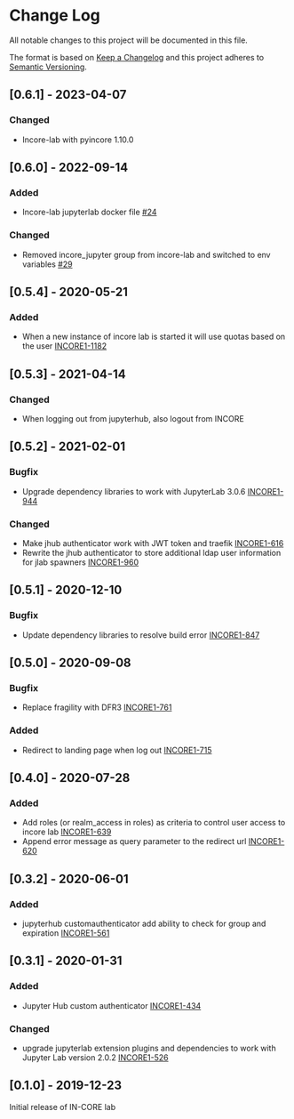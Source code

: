 # Change Log

All notable changes to this project will be documented in this file.

The format is based on [Keep a Changelog](http://keepachangelog.com/)
and this project adheres to [Semantic Versioning](http://semver.org/).

## [0.6.1] - 2023-04-07

### Changed
- Incore-lab with pyincore 1.10.0

## [0.6.0] - 2022-09-14

### Added
- Incore-lab jupyterlab docker file [#24](https://github.com/IN-CORE/incore-lab/issues/24)

### Changed
- Removed incore_jupyter group from incore-lab and switched to env variables [#29](https://github.com/IN-CORE/incore-lab/issues/29)

## [0.5.4] - 2020-05-21

### Added
- When a new instance of incore lab is started it will use quotas based on the user [INCORE1-1182](https://opensource.ncsa.illinois.edu/jira/browse/INCORE1-1182)


## [0.5.3] - 2021-04-14

### Changed
- When logging out from jupyterhub, also logout from INCORE


## [0.5.2] - 2021-02-01

### Bugfix
- Upgrade dependency libraries to work with JupyterLab 3.0.6 [INCORE1-944](https://opensource.ncsa.illinois.edu/jira/browse/INCORE1-944)

### Changed
- Make jhub authenticator work with JWT token and traefik [INCORE1-616](https://opensource.ncsa.illinois.edu/jira/browse/INCORE1-616)
- Rewrite the jhub authenticator to store additional ldap user information for jlab spawners [INCORE1-960](https://opensource.ncsa.illinois.edu/jira/browse/INCORE1-960)


## [0.5.1] - 2020-12-10

### Bugfix
- Update dependency libraries to resolve build error [INCORE1-847](https://opensource.ncsa.illinois.edu/jira/browse/INCORE1-847)


## [0.5.0] - 2020-09-08

### Bugfix
- Replace fragility with DFR3 [INCORE1-761](https://opensource.ncsa.illinois.edu/jira/browse/INCORE1-761)

### Added
- Redirect to landing page when log out [INCORE1-715](https://opensource.ncsa.illinois.edu/jira/browse/INCORE1-715)


## [0.4.0] - 2020-07-28

### Added
- Add roles (or realm_access in roles) as criteria to control user access to incore lab [INCORE1-639](https://opensource.ncsa.illinois.edu/jira/browse/INCORE1-639)
- Append error message as query parameter to the redirect url [INCORE1-620](https://opensource.ncsa.illinois.edu/jira/browse/INCORE1-620)

## [0.3.2] - 2020-06-01

### Added
- jupyterhub customauthenticator add ability to check for group and expiration [INCORE1-561](https://opensource.ncsa.illinois.edu/jira/browse/INCORE1-561)

## [0.3.1] - 2020-01-31

### Added
- Jupyter Hub custom authenticator [INCORE1-434](INCORE-1042-writing-custom-authenticator-in-jupyterhub)

### Changed
- upgrade jupyterlab extension plugins and dependencies to work with Jupyter Lab version 2.0.2 [INCORE1-526](https://opensource.ncsa.illinois.edu/jira/browse/INCORE1-526)


## [0.1.0] - 2019-12-23
Initial release of IN-CORE lab
